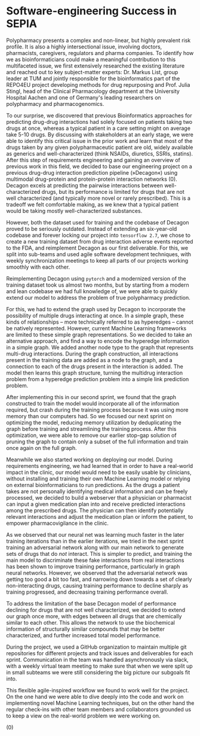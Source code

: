 # Software-engineering Success in SEPIA

Polypharmacy presents a complex and non-linear, but highly prevalent risk profile.
It is also a highly intersectional issue, involving doctors, pharmacists, caregivers, regulators and pharma companies.
To identify how we as bioinformaticians could make a meaningful contribution to this multifaceted issue, we first extensively researched the existing literature and reached out to key subject-matter experts:
Dr. Markus List, group leader at TUM and jointly responsible for the bioinformatics part of the REPO4EU project developing methods for drug repurposing and Prof. Julia Stingl, head of the Clinical Pharmacology department at the University Hospital Aachen and one of Germany's leading researchers on polypharmacy and pharmacogenomics.

To our surprise, we discovered that previous Bioinformatics approaches for predicting drug-drug interactions had solely focused on patients taking two drugs at once, whereas a typical patient in a care setting might on average take 5-10 drugs.
By discussing with stakeholders at an early stage, we were able to identify this critical issue in the prior work and learn that most of the drugs taken by any given polypharmaceutic patient are old, widely available as generics and well-characterized (think NSAIDs, diuretics, SSRIs, statins).
After this step of requirements engineering and gaining an overview of previous work in this field, we decided to base our engineering project on a previous drug-drug interaction prediction pipeline (»Decagon«) using multimodal drug-protein and protein-protein interaction networks (0).
Decagon excels at predicting the pairwise interactions between well-characterized drugs, but its performance is limited for drugs that are not well characterized (and typically more novel or rarely prescribed).
This is a tradeoff we felt comfortable making, as we knew that a typical patient would be taking mostly well-characterized substances.

However, both the dataset used for training and the codebase of Decagon proved to be seriously outdated.
Instead of extending an six-year-old codebase and forever locking our project into `tensorflow 2.7`, we chose to create a new training dataset from drug interaction adverse events reported to the FDA, and reimplement Decagon as our first deliverable.
For this, we split into sub-teams and used agile software development techniques, with weekly synchronization meetings to keep all parts of our projects working smoothly with each other.

Reimplementing Decagon using `pytorch` and a modernized version of the training dataset took us almost two months, but by starting from a modern and lean codebase we had full knowledge of, we were able to quickly extend our model to address the problem of true polypharmacy prediction.

For this, we had to extend the graph used by Decagon to incorporate the possibility of multiple drugs interacting at once.
In a simple graph, these kinds of relationships – more technically referred to as hyperedges – cannot be natively represented.
However, current Machine Learning frameworks are limited to these simple graph representations.
So we decided to take an alternative approach, and find a way to encode the hyperedge information in a simple graph.
We added another node type to the graph that represents multi-drug interactions.
During the graph construction, all interactions present in the training data are added as a node to the graph, and a connection to each of the drugs present in the interaction is added.
The model then learns this graph structure, turning the multidrug interaction problem from a hyperedge prediction problem into a simple link prediction problem.

After implementing this in our second sprint, we found that the graph constructed to train the model would incorporate all of the information required, but crash during the training process because it was using more memory than our computers had.
So we focused our next sprint on optimizing the model, reducing memory utilization by deduplicating the graph before training and streamlining the training process.
After this optimization, we were able to remove our earlier stop-gap solution of pruning the graph to contain only a subset of the full information and train once again on the full graph.

Meanwhile we also started working on deploying our model.
During requirements engineering, we had learned that in order to have a real-world impact in the clinic, our model would need to be easily usable by clinicians, without installing and training their own Machine Learning model or relying on external bioinformaticians to run predictions.
As the drugs a patient takes are not personally identifying medical information and can be freely processed, we decided to build a webserver that a physician or pharmacist can input a given medication plan into and receive predicted interactions among the prescribed drugs.
The physician can then identify potentially relevant interactions and adjust the medication plan or inform the patient, to empower pharmacovigilance in the clinic.

As we observed that our neural net was learning much faster in the later training iterations than in the earlier iterations, we tried in the next sprint training an adversarial network along with our main network to generate sets of drugs that do *not* interact.
This is simpler to predict, and training the main model to discriminate these fake interactions from real interactions has been shown to improve training performance, particularly in graph neural networks.
However, we observed that the adversarial network was getting too good a bit too fast, and narrowing down towards a set of clearly non-interacting drugs, causing training performance to decline sharply as training progressed, and decreasing training performance overall.

To address the limitation of the base Decagon model of performance declining for drugs that are not well characterized, we decided to extend our graph once more, with edges between all drugs that are chemically similar to each other.
This allows the network to use the biochemical information of structurally similar compounds that may be better characterized, and further increased total model performance.

During the project, we used a GitHub organization to maintain multiple git repositories for different projects and track issues and deliverables for each sprint.
Communication in the team was handled asynchronously via slack, with a weekly virtual team meeting to make sure that when we were split up in small subteams we were still considering the big picture our subgoals fit into.

This flexible agile-inspired workflow we found to work well for the project.
On the one hand we were able to dive deeply into the code and work on implementing novel Machine Learning techniques, but on the other hand the regular check-ins with other team members and collaborators grounded us to keep a view on the real-world problem we were working on.



(0) <Decagon>

